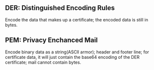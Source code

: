 DER: Distinguished Encoding Rules
---------------------------------

Encode the data that makes up a certificate; the encoded data is still in bytes.

PEM: Privacy Enchanced Mail
----------------------------

Encode binary data as a string(ASCII armor); header and footer line; for certificate data, it will just contain the base64 encoding of the DER certificate; mail cannot contain bytes.
